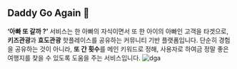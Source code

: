 ## Daddy Go Again 👋
**‘아빠 또 갈까 ?’** 서비스는 한 아빠의 자식이면서 또 한 아이의 아빠인 고객을 타겟으로, **키즈관광**과 **효도관광** 핫플레이스를 공유하는 커뮤니티 기반 플랫폼입니다. 단순히 경험을 공유하는 것이 아니라, **또 간 횟수**를 메인 키워드로 정해, 사용자로 하여금 정말 좋은 여행지를 찾을 수 있도록 도움을 주는 서비스입니다.
![dga](https://github.com/DGA-PROJECT/.github/assets/73528043/b5cb2cf7-6a12-4914-82b9-eb2ad7d42a5e)



